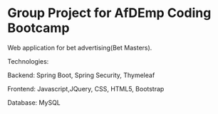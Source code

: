 # Group Project for AfDEmp Coding Bootcamp

Web application for bet advertising(Bet Masters).

Technologies:

Backend: Spring Boot, Spring Security, Thymeleaf

Frontend: Javascript,JQuery, CSS, HTML5, Bootstrap

Database: MySQL
